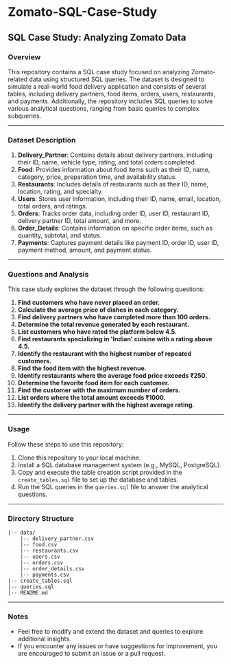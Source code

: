 # Zomato-SQL-Case-Study

## SQL Case Study: Analyzing Zomato Data

### Overview
This repository contains a SQL case study focused on analyzing Zomato-related data using structured SQL queries. The dataset is designed to simulate a real-world food delivery application and consists of several tables, including delivery partners, food items, orders, users, restaurants, and payments. Additionally, the repository includes SQL queries to solve various analytical questions, ranging from basic queries to complex subqueries.

---

### Dataset Description
1. **Delivery_Partner**: Contains details about delivery partners, including their ID, name, vehicle type, rating, and total orders completed.
2. **Food**: Provides information about food items such as their ID, name, category, price, preparation time, and availability status.
3. **Restaurants**: Includes details of restaurants such as their ID, name, location, rating, and specialty.
4. **Users**: Stores user information, including their ID, name, email, location, total orders, and ratings.
5. **Orders**: Tracks order data, including order ID, user ID, restaurant ID, delivery partner ID, total amount, and more.
6. **Order_Details**: Contains information on specific order items, such as quantity, subtotal, and status.
7. **Payments**: Captures payment details like payment ID, order ID, user ID, payment method, amount, and payment status.

---

### Questions and Analysis
This case study explores the dataset through the following questions:

1. **Find customers who have never placed an order.**
2. **Calculate the average price of dishes in each category.**
3. **Find delivery partners who have completed more than 100 orders.**
4. **Determine the total revenue generated by each restaurant.**
5. **List customers who have rated the platform below 4.5.**
6. **Find restaurants specializing in 'Indian' cuisine with a rating above 4.5.**
7. **Identify the restaurant with the highest number of repeated customers.**
8. **Find the food item with the highest revenue.**
9. **Identify restaurants where the average food price exceeds ₹250.**
10. **Determine the favorite food item for each customer.**
11. **Find the customer with the maximum number of orders.**
12. **List orders where the total amount exceeds ₹1000.**
13. **Identify the delivery partner with the highest average rating.**

---

### Usage
Follow these steps to use this repository:

1. Clone this repository to your local machine.
2. Install a SQL database management system (e.g., MySQL, PostgreSQL).
3. Copy and execute the table creation script provided in the `create_tables.sql` file to set up the database and tables.
4. Run the SQL queries in the `queries.sql` file to answer the analytical questions.

---

### Directory Structure
```
|-- data/
    |-- delivery_partner.csv
    |-- food.csv
    |-- restaurants.csv
    |-- users.csv
    |-- orders.csv
    |-- order_details.csv
    |-- payments.csv
|-- create_tables.sql
|-- queries.sql
|-- README.md
```

---

### Notes
- Feel free to modify and extend the dataset and queries to explore additional insights.
- If you encounter any issues or have suggestions for improvement, you are encouraged to submit an issue or a pull request.

